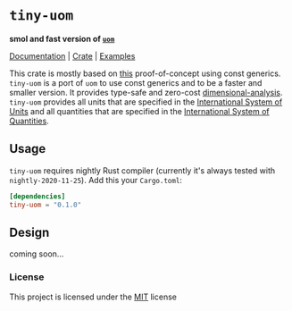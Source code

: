 # `tiny-uom`

**smol and fast version of [`uom`]**

[Documentation][docs-rs] | [Crate][crates-io] | [Examples][examples]

This crate is mostly based on [this] proof-of-concept using const generics.
`tiny-uom` is a port of `uom` to use const generics and to be a faster and smaller version.
It provides type-safe and zero-cost [dimensional-analysis].
`tiny-uom` provides all units that are specified in the [International System of Units][SI]
and all quantities that are specified in the [International System of Quantities][ISQ].

## Usage

`tiny-uom` requires nightly Rust compiler (currently it's always tested with `nightly-2020-11-25`).
Add this your `Cargo.toml`:

```toml
[dependencies]
tiny-uom = "0.1.0"
```

## Design

coming soon...

### License

This project is licensed under the [MIT][license] license

[`uom`]: https://docs.rs/uom
[docs-rs]: https://docs.rs/tiny-uom
[crates-io]: https://crates.io/crates/tiny-uom
[examples]: https://github.com/Stupremee/tiny-uom/tree/main/examples
[license]: https://github.com/Stupremee/tiny-uom/tree/main/LICENSE
[this]: https://docs.rs/const_unit_poc
[dimensional-analysis]: https://en.wikipedia.org/wiki/Dimensional_analysis
[SI]: https://jcgm.bipm.org/vim/en/1.16.html
[ISQ]: https://jcgm.bipm.org/vim/en/1.6.html
